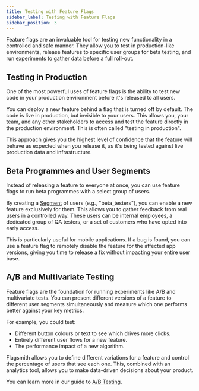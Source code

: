 ```yaml
---
title: Testing with Feature Flags
sidebar_label: Testing with Feature Flags
sidebar_position: 3
---
```


Feature flags are an invaluable tool for testing new functionality in a controlled and safe manner. They allow you to test in production-like environments, release features to specific user groups for beta testing, and run experiments to gather data before a full roll-out.

## Testing in Production

One of the most powerful uses of feature flags is the ability to test new code in your production environment before it's released to all users.

You can deploy a new feature behind a flag that is turned off by default. The code is live in production, but invisible to your users. This allows you, your team, and any other stakeholders to access and test the feature directly in the production environment. This is often called "testing in production".

This approach gives you the highest level of confidence that the feature will behave as expected when you release it, as it's being tested against live production data and infrastructure.

## Beta Programmes and User Segments

Instead of releasing a feature to everyone at once, you can use feature flags to run beta programmes with a select group of users.

By creating a [Segment](/flagsmith-concepts/segments) of users (e.g., "beta_testers"), you can enable a new feature exclusively for them. This allows you to gather feedback from real users in a controlled way. These users can be internal employees, a dedicated group of QA testers, or a set of customers who have opted into early access.

This is particularly useful for mobile applications. If a bug is found, you can use a feature flag to remotely disable the feature for the affected app versions, giving you time to release a fix without impacting your entire user base.

## A/B and Multivariate Testing

Feature flags are the foundation for running experiments like A/B and multivariate tests. You can present different versions of a feature to different user segments simultaneously and measure which one performs better against your key metrics.

For example, you could test:
- Different button colours or text to see which drives more clicks.
- Entirely different user flows for a new feature.
- The performance impact of a new algorithm.

Flagsmith allows you to define different variations for a feature and control the percentage of users that see each one. This, combined with an analytics tool, allows you to make data-driven decisions about your product.

You can learn more in our guide to [A/B Testing](/experimentation/ab-testing). 